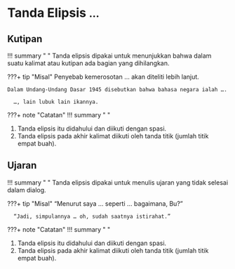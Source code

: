 # Tanda Elipsis <small><span class="penanda">…</span></small>


## Kutipan

!!! summary " "
    Tanda elipsis dipakai untuk menunjukkan bahwa dalam suatu kalimat atau kutipan ada bagian yang dihilangkan.

???+ tip "Misal"
    Penyebab kemerosotan … akan diteliti lebih lanjut.

    Dalam Undang-Undang Dasar 1945 disebutkan bahwa bahasa negara ialah ….

      …, lain lubuk lain ikannya.

???+ note "Catatan"
    !!! summary " "
        <ol class="kurung-1">
        <li>Tanda elipsis itu didahului dan diikuti dengan spasi.</li>
        <li>Tanda elipsis pada akhir kalimat diikuti oleh tanda titik (jumlah titik empat buah).</li>
        </ol>

## Ujaran

!!! summary " "
    Tanda elipsis dipakai untuk menulis ujaran yang tidak selesai dalam dialog.

???+ tip "Misal"
      “Menurut saya … seperti … bagaimana, Bu?”

      “Jadi, simpulannya … oh, sudah saatnya istirahat.”

???+ note "Catatan"
    !!! summary " "
        <ol class="kurung-1">
        <li>Tanda elipsis itu didahului dan diikuti dengan spasi.</li>
        <li>Tanda elipsis pada akhir kalimat diikuti oleh tanda titik (jumlah titik empat buah).</li>
        </ol>


